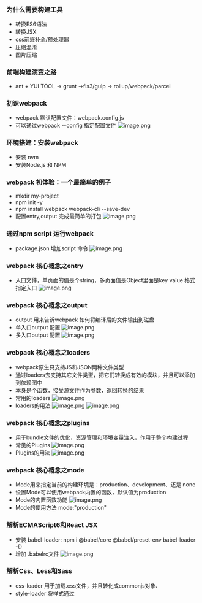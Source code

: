 ### 为什么需要构建工具
* 转换ES6语法
* 转换JSX
* css前缀补全/预处理器
* 压缩混淆
* 图片压缩

### 前端构建演变之路
* ant + YUI TOOL -> grunt ->fis3/gulp -> rollup/webpack/parcel

### 初识webpack
* webpack 默认配置文件：webpack.config.js
* 可以通过webpack --config 指定配置文件
![image.png](https://s2.loli.net/2021/12/29/sfdgIBkKSGWelnv.png)

### 环境搭建：安装webpack
* 安装 nvm
* 安装Node.js 和 NPM

### webpack 初体验：一个最简单的例子
* mkdir my-project
* npm init -y
* npm install webpack webpack-cli --save-dev
* 配置entry,output 完成最简单的打包
![image.png](https://s2.loli.net/2021/12/29/xOLjdPibGHneRva.png)


### 通过npm script 运行webpack
* package.json 增加script 命令
![image.png](https://s2.loli.net/2021/12/29/XjpEr15ovCKbGL9.png)

### webpack 核心概念之entry
* 入口文件，单页面的值是个string，多页面值是Object里面是key value 格式指定入口
![image.png](https://s2.loli.net/2021/12/29/PX6kSKnYma85jgR.png)

### webpack 核心概念之output
* output 用来告诉webpack 如何将编译后的文件输出到磁盘
* 单入口output 配置
 ![image.png](https://s2.loli.net/2021/12/29/Jo9qM8TPelxZ4vH.png)
* 多入口output 配置
![image.png](https://s2.loli.net/2021/12/29/oaQD6n3rVLychBm.png)

### webpack 核心概念之loaders
* webpack原生只支持JS和JSON两种文件类型
* 通过loaders去支持其它文件类型，把它们转换成有效的模块，并且可以添加到依赖图中
* 本身是个函数，接受源文件作为参数，返回转换的结果
* 常用的loaders
![image.png](https://s2.loli.net/2021/12/29/HK9XNCkTFBa3rSz.png)
* loaders的用法
![image.png](https://s2.loli.net/2021/12/29/UISWo31AEkxvdBn.png)
![image.png](https://s2.loli.net/2021/12/29/Mk8URN976Yayoqn.png)

### webpack 核心概念之plugins
* 用于bundle文件的优化，资源管理和环境变量注入，作用于整个构建过程
* 常见的Plugins
![image.png](https://s2.loli.net/2021/12/29/usYcrFXBhIQZngR.png)
* Plugins的用法
![image.png](https://s2.loli.net/2021/12/29/ptd6SFglvCaHLrQ.png)

### webpack 核心概念之mode
* Mode用来指定当前的构建环境是：production、development、还是 none
* 设置Mode可以使用webpack内置的函数，默认值为production
* Mode的内置函数功能
![image.png](https://s2.loli.net/2021/12/29/M5vduhjI6SKYzRy.png)
* Mode的使用方法  mode:"production"

### 解析ECMAScript6和React JSX
* 安装 babel-loader: npm i @babel/core @babel/preset-env babel-loader -D
* 增加 .babelrc文件
![image.png](https://s2.loli.net/2021/12/30/OHb9Ty2er3EDWFw.png)

### 解析Css、Less和Sass
* css-loader 用于加载.css文件，并且转化成commonjs对象、
* style-loader 将样式通过<style/>标签插入到head中
* 配置loader时，loader是链式调用，执行顺序是从右到左的，所以如下配置是先执行css-loader 
![image.png](https://s2.loli.net/2021/12/30/EmoZ5YqHSzAItKB.png)

### 解析图片和字体
 * file-loader 用于处理文件， png/svg/jpg/gif 等；
 * file-loader 也可用于处理字体文件，woff/woff2/eot/ttf/otf 等
 * url-loader 也可以处理图片和字体，可以设置较小资源自动base64
 ![image.png](https://s2.loli.net/2022/01/04/wAYBIkQMTW2rbqL.png)
 
 ### webpack中的文件监听
 * 文件监听是在发现源码发生变化时，自动重新构建出新的输出文件
 * webpack 开启监听模式，有两种方式：
 
   启动webpack 命令时，带上 --watch 参数
   在配置 webpack.config.js 中设置 watch:true
 * 文件监听的原理分析
   轮询判断文件的最后编辑时间是否变化
   某个文件发生了变化。并不会立刻告诉监听者，而是县缓存起来，等aggregateTimeout
 ![image.png](https://s2.loli.net/2022/01/04/MdNwtJlg7sX6Z15.png)
  
 ### webpack 中的热更新及原理分析
 * 热更新 webpack-dev-server, wds不刷新浏览器，wds不输出文件而是放在内存中，使用HotModuleReplacementPlugin插件
 * 热更新 webpack-dev-middleware, wdm将webpack输出的文件传输给服务器，适用于灵活场景的定制
 * 热更新原理分析：
 ![image.png](https://s2.loli.net/2022/01/04/RnrfWpB5xezw3s2.png)
 
 ### 文件指纹策略：chunkhash、contentHash和hash
 * Hash: 和整个项目的构建相关，只要项目文件有修改，整个项目构建的hash值就会更改
 * Chunkhash: 和webpack打包的chunk有关，不同的entry会生成不同的chunkhash值
 * Contenthash: 根据文件内容来定义hash，文件内容不变则contenthash不变
 * 设置output的filename，使用[chunkhash]
 
 ### HTML、CSS和JavaScript代码压缩
 * JS文件压缩，内置了 uglifyjs-webpack-plugin
 * Css文件压缩，使用optimize-css-assets-webpack-plugin（webpack5使用css-minimizer-webpack-plugin） 同时使用cssnano
 * Html文件压缩，修改html-webpack-plugin，设置压缩参数
 

> 有三个比较容易混淆的概念，bundle，chunk和module。
bundle：打包最终生成的文件
chunk：每个chunk是由多个module组成，可以通过代码分割成多个chunk。
module：webpack中的模块（js、css、图片等等）
 
 
 
 
 
 
 
 

